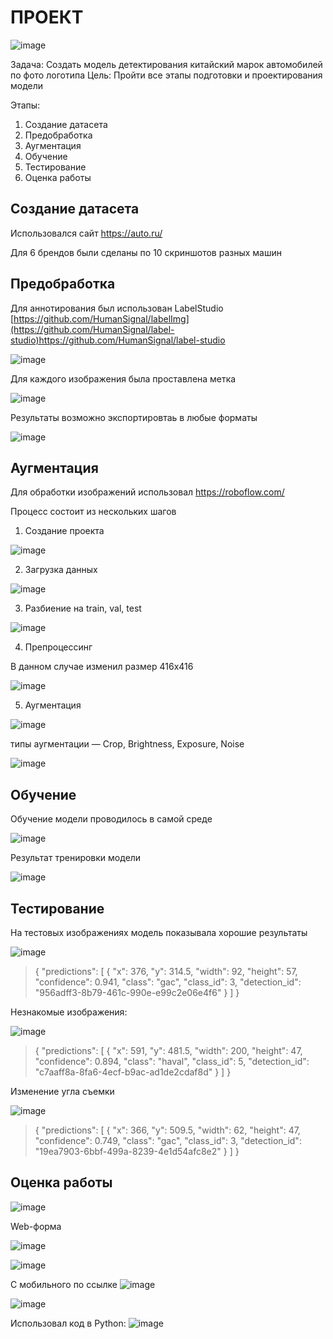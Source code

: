 # ПРОЕКТ #

![image](https://github.com/Petrowykh/belhard/assets/31277728/8287f08e-d62d-43fd-8e63-93e267ea8177)



Задача: Создать модель детектирования китайский марок автомобилей по фото логотипа
Цель: Пройти все этапы подготовки и проектирования модели

Этапы:
1. Создание датасета
2. Предобработка
3. Аугментация
4. Обучение
5. Тестирование
6. Оценка работы


## Создание датасета ##
  
Использовался сайт https://auto.ru/

Для 6 брендов были сделаны по 10 скриншотов разных машин

## Предобработка ##

Для аннотирования был использован LabelStudio [https://github.com/HumanSignal/labelImg](https://github.com/HumanSignal/label-studio)https://github.com/HumanSignal/label-studio

![image](https://github.com/Petrowykh/belhard/assets/31277728/55494a50-a0c3-46de-8ba4-980f1aaf0bca)


Для каждого изображения была проставлена метка

![image](https://github.com/Petrowykh/belhard/assets/31277728/37c2f588-1aff-490d-994b-75e24a60994c)


Результаты возможно экспортировтаь в любые форматы

![image](https://github.com/Petrowykh/belhard/assets/31277728/ba3f7460-879a-4100-8d9b-7823e3868b4b)


## Аугментация ##
Для обработки изображений использовал 
https://roboflow.com/

Процесс состоит из нескольких шагов
1. Создание проекта

![image](https://github.com/Petrowykh/belhard/assets/31277728/cd6d6afb-0b64-4093-9663-9fc12315ffdc)


2. Загрузка данных

![image](https://github.com/Petrowykh/belhard/assets/31277728/1cb9658c-85ee-4b28-98e5-7505e8edf842)


3. Разбиение на train, val, test
   
![image](https://github.com/Petrowykh/belhard/assets/31277728/8fbc4219-e0b4-4efd-be0f-7b096b4b635e)


4. Препроцессинг

В данном случае изменил размер 416х416

![image](https://github.com/Petrowykh/belhard/assets/31277728/65f62832-0dd2-4510-a382-66975421e2c4)


5. Аугментация

![image](https://github.com/Petrowykh/belhard/assets/31277728/363a45bf-1c8b-464e-8e08-d840d7aa46a5)

типы аугментации — Crop, Brightness, Exposure, Noise

![image](https://github.com/Petrowykh/belhard/assets/31277728/5afc6f53-012e-4015-9709-b878bc9ab8d3)


## Обучение ##

Обучение модели проводилось в самой среде

![image](https://github.com/Petrowykh/belhard/assets/31277728/63b14fa3-6491-413f-a824-b368767cfc7a)

Результат тренировки модели

![image](https://github.com/Petrowykh/belhard/assets/31277728/ee359314-f7ed-4d4d-bcdc-ce5331bbe928)



## Тестирование ##
На тестовых изображениях модель показывала хорошие результаты

![image](https://github.com/Petrowykh/belhard/assets/31277728/e389479f-a79c-4aea-8194-1e7fd4c8fec2)
>{
  "predictions": [
    {
      "x": 376,
      "y": 314.5,
      "width": 92,
      "height": 57,
      "confidence": 0.941,
      "class": "gac",
      "class_id": 3,
      "detection_id": "956adff3-8b79-461c-990e-e99c2e06e4f6"
    }
  ]
}

Незнакомые изображения:

![image](https://github.com/Petrowykh/belhard/assets/31277728/e483586e-daa6-4ffd-a335-23dfd1828a95)

>{
  "predictions": [
    {
      "x": 591,
      "y": 481.5,
      "width": 200,
      "height": 47,
      "confidence": 0.894,
      "class": "haval",
      "class_id": 5,
      "detection_id": "c7aaff8a-8fa6-4ecf-b9ac-ad1de2cdaf8d"
    }
  ]
}

Изменение угла съемки

![image](https://github.com/Petrowykh/belhard/assets/31277728/ffc7fb5c-85df-43b8-bc8c-5752f545e2bf)
>{
  "predictions": [
    {
      "x": 366,
      "y": 509.5,
      "width": 62,
      "height": 47,
      "confidence": 0.749,
      "class": "gac",
      "class_id": 3,
      "detection_id": "19ea7903-6bbf-499a-8239-4e1d54afc8e2"
    }
  ]
}

## Оценка работы ##

![image](https://github.com/Petrowykh/belhard/assets/31277728/3c554e57-1b40-4561-865c-3df23f91a825)

Web-форма

![image](https://github.com/Petrowykh/belhard/assets/31277728/c6f1bf59-f37c-4266-85d7-5bba78967781)

![image](https://github.com/Petrowykh/belhard/assets/31277728/64bc83ee-7c00-4170-b636-3fff3900494f)

С мобильного по ссылке
![image](https://github.com/Petrowykh/belhard/assets/31277728/9b5484bc-234f-4915-ab29-431a2f3a863f)

![image](https://github.com/Petrowykh/belhard/assets/31277728/0d30910f-1fb6-431a-b626-b4368eb3a4dc)

Использовал код в Python:
![image](https://github.com/Petrowykh/belhard/assets/31277728/a339f765-30e3-4baa-b962-76ca5ae8da33)


